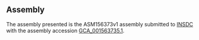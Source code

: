 

Assembly
--------

The assembly presented is the ASM156373v1 assembly submitted to
[INSDC](http://www.insdc.org) with the assembly accession
[GCA\_001563735.1](http://www.ebi.ac.uk/ena/data/view/GCA_001563735.1).
